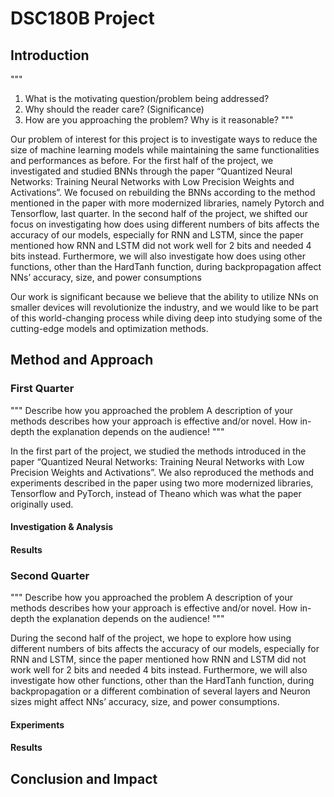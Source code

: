 # DSC180B Project



## Introduction

"""
1. What is the motivating question/problem being addressed?  
3. Why should the reader care? (Significance)
4. How are you approaching the problem? Why is it reasonable? 
"""

Our problem of interest for this project is to investigate ways to reduce the size of machine learning models while maintaining the same functionalities and performances as before. For the first half of the project, we investigated and studied BNNs through the paper “Quantized Neural Networks: Training Neural Networks with Low Precision Weights and Activations”. We focused on rebuilding the BNNs according to the method mentioned in the paper with more modernized libraries, namely Pytorch and Tensorflow, last quarter. In the second half of the project, we shifted our focus on investigating how does using different numbers of bits affects the accuracy of our models, especially for RNN and LSTM, since the paper mentioned how RNN and LSTM did not work well for 2 bits and needed 4 bits instead. Furthermore, we will also investigate how does using other functions, other than the HardTanh function, during backpropagation affect NNs’ accuracy, size, and power consumptions

Our work is significant because we believe that the ability to utilize NNs on smaller devices will revolutionize the industry, and we would like to be part of this world-changing process while diving deep into studying some of the cutting-edge models and optimization methods. 



## Method and Approach

### First Quarter

"""
Describe how you approached the problem
A description of your methods describes how your approach is effective and/or novel.
How in-depth the explanation depends on the audience!
"""

In the first part of the project, we studied the methods introduced in the paper “Quantized Neural Networks: Training Neural Networks with Low Precision Weights and Activations”. We also reproduced the methods and experiments described in the paper using two more modernized libraries, Tensorflow and PyTorch, instead of Theano which was what the paper originally used. 

#### Investigation & Analysis

#### Results



### Second Quarter

"""
Describe how you approached the problem
A description of your methods describes how your approach is effective and/or novel.
How in-depth the explanation depends on the audience!
"""

During the second half of the project, we hope to explore how using different numbers of bits affects the accuracy of our models, especially for RNN and LSTM, since the paper mentioned how RNN and LSTM did not work well for 2 bits and needed 4 bits instead. Furthermore, we will also investigate how other functions, other than the HardTanh function, during backpropagation or a different combination of several layers and Neuron sizes might affect NNs’ accuracy, size, and power consumptions.

#### Experiments

#### Results



## Conclusion and Impact

